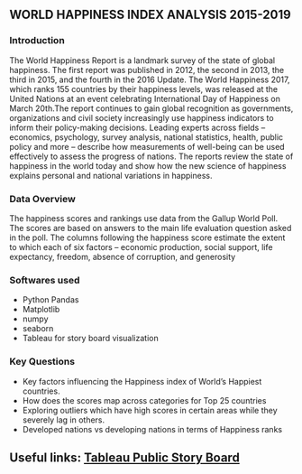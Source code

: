 ## WORLD HAPPINESS INDEX ANALYSIS 2015-2019

### Introduction
The World Happiness Report is a landmark survey of the state of global happiness. The first report was published in 2012, the second in 2013, the third in 2015, and the fourth in the 2016 Update. The World Happiness 2017, which ranks 155 countries by their happiness levels, was released at the United Nations at an event celebrating International Day of Happiness on March 20th.The report continues to gain global recognition as governments, organizations and civil society increasingly use happiness indicators to inform their policy-making decisions. Leading experts across fields – economics, psychology, survey analysis, national statistics, health, public policy and more – describe how measurements of well-being can be used effectively to assess the progress of nations. The reports review the state of happiness in the world today and show how the new science of happiness explains personal and national variations in happiness.

### Data Overview
The happiness scores and rankings use data from the Gallup World Poll. The scores are based on answers to the main life evaluation question asked in the poll. The columns following the happiness score estimate the extent to which each of six factors – economic production, social support, life expectancy, freedom, absence of corruption, and generosity 

### Softwares used
* Python Pandas
* Matplotlib
* numpy
* seaborn
* Tableau for story board visualization

### Key Questions
* Key factors influencing the Happiness index of World’s Happiest countries. 
* How does the scores map across categories for Top 25 countries
* Exploring outliers which have high scores in certain areas while they severely lag in others.
* Developed nations vs developing nations in terms of Happiness ranks

## Useful links:  [Tableau Public Story Board ](https://public.tableau.com/app/profile/surabhi.seth/viz/dashboardhappiness_17327954938940/Story2?publish=yes)

